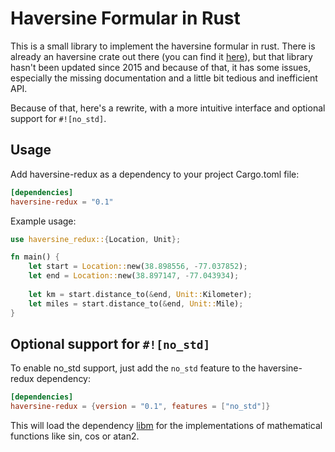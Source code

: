 # Haversine Formular in Rust

This is a small library to implement the haversine formular in rust. There is already an haversine crate out there (you can find it [here](https://crates.io/crates/haversine)), but that library hasn't been updated since 2015 and because of that, it has some issues, especially the missing documentation and a little bit tedious and inefficient API. 

Because of that, here's a rewrite, with a more intuitive interface and optional support for `#![no_std]`.

## Usage

Add haversine-redux as a dependency to your project Cargo.toml file:

```toml
[dependencies]
haversine-redux = "0.1"
```

Example usage:
```rust
use haversine_redux::{Location, Unit};

fn main() {
    let start = Location::new(38.898556, -77.037852);
    let end = Location::new(38.897147, -77.043934);
    
    let km = start.distance_to(&end, Unit::Kilometer);
    let miles = start.distance_to(&end, Unit::Mile);
}
```

## Optional support for `#![no_std]`
To enable no_std support, just add the `no_std` feature to the haversine-redux dependency:
```toml
[dependencies]
haversine-redux = {version = "0.1", features = ["no_std"]}
```
This will load the dependency [libm](https://crates.io/crates/libm) for the implementations of mathematical functions like sin, cos or atan2.